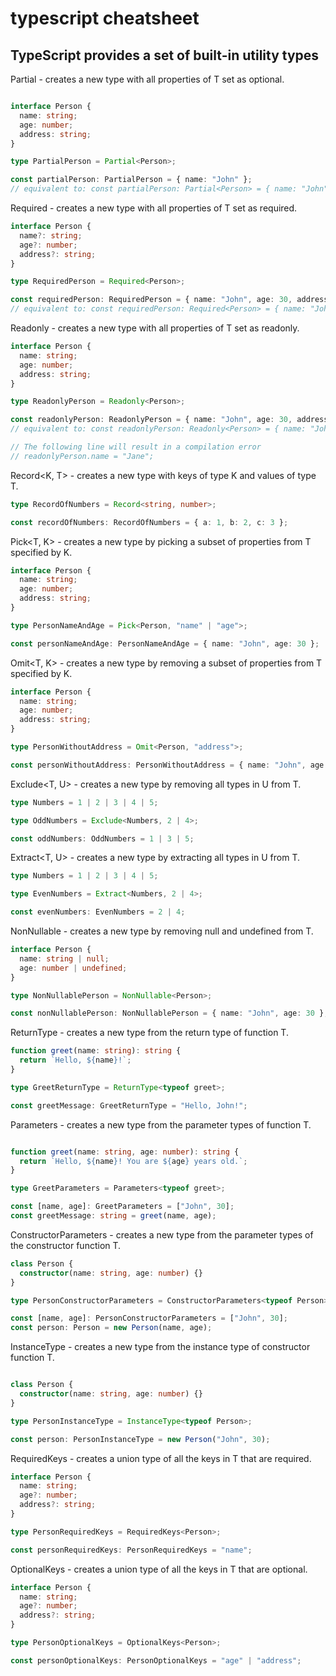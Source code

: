 # typescript cheatsheet

## TypeScript provides a set of built-in utility types 

Partial<T> - creates a new type with all properties of T set as optional.

```ts

interface Person {
  name: string;
  age: number;
  address: string;
}

type PartialPerson = Partial<Person>;

const partialPerson: PartialPerson = { name: "John" };
// equivalent to: const partialPerson: Partial<Person> = { name: "John" };

```

Required<T> - creates a new type with all properties of T set as required.

```ts
interface Person {
  name?: string;
  age?: number;
  address?: string;
}

type RequiredPerson = Required<Person>;

const requiredPerson: RequiredPerson = { name: "John", age: 30, address: "123 Main St" };
// equivalent to: const requiredPerson: Required<Person> = { name: "John", age: 30, address: "123 Main St" };

```

Readonly<T> - creates a new type with all properties of T set as readonly.

```ts
interface Person {
  name: string;
  age: number;
  address: string;
}

type ReadonlyPerson = Readonly<Person>;

const readonlyPerson: ReadonlyPerson = { name: "John", age: 30, address: "123 Main St" };
// equivalent to: const readonlyPerson: Readonly<Person> = { name: "John", age: 30, address: "123 Main St" };

// The following line will result in a compilation error
// readonlyPerson.name = "Jane";
```

Record<K, T> - creates a new type with keys of type K and values of type T.

```ts
type RecordOfNumbers = Record<string, number>;

const recordOfNumbers: RecordOfNumbers = { a: 1, b: 2, c: 3 };
```

Pick<T, K> - creates a new type by picking a subset of properties from T specified by K.

```ts
interface Person {
  name: string;
  age: number;
  address: string;
}

type PersonNameAndAge = Pick<Person, "name" | "age">;

const personNameAndAge: PersonNameAndAge = { name: "John", age: 30 };
```

Omit<T, K> - creates a new type by removing a subset of properties from T specified by K.

```ts
interface Person {
  name: string;
  age: number;
  address: string;
}

type PersonWithoutAddress = Omit<Person, "address">;

const personWithoutAddress: PersonWithoutAddress = { name: "John", age: 30 };
```

Exclude<T, U> - creates a new type by removing all types in U from T.

```ts
type Numbers = 1 | 2 | 3 | 4 | 5;

type OddNumbers = Exclude<Numbers, 2 | 4>;

const oddNumbers: OddNumbers = 1 | 3 | 5;

```

Extract<T, U> - creates a new type by extracting all types in U from T.

```ts
type Numbers = 1 | 2 | 3 | 4 | 5;

type EvenNumbers = Extract<Numbers, 2 | 4>;

const evenNumbers: EvenNumbers = 2 | 4;

```

NonNullable<T> - creates a new type by removing null and undefined from T.

```ts
interface Person {
  name: string | null;
  age: number | undefined;
}

type NonNullablePerson = NonNullable<Person>;

const nonNullablePerson: NonNullablePerson = { name: "John", age: 30 };

```

ReturnType<T> - creates a new type from the return type of function T.

```ts
function greet(name: string): string {
  return `Hello, ${name}!`;
}

type GreetReturnType = ReturnType<typeof greet>;

const greetMessage: GreetReturnType = "Hello, John!";

```

Parameters<T> - creates a new type from the parameter types of function T.

```ts

function greet(name: string, age: number): string {
  return `Hello, ${name}! You are ${age} years old.`;
}

type GreetParameters = Parameters<typeof greet>;

const [name, age]: GreetParameters = ["John", 30];
const greetMessage: string = greet(name, age);

```

ConstructorParameters<T> - creates a new type from the parameter types of the constructor function T.

```ts
class Person {
  constructor(name: string, age: number) {}
}

type PersonConstructorParameters = ConstructorParameters<typeof Person>;

const [name, age]: PersonConstructorParameters = ["John", 30];
const person: Person = new Person(name, age);

```

InstanceType<T> - creates a new type from the instance type of constructor function T.

```ts

class Person {
  constructor(name: string, age: number) {}
}

type PersonInstanceType = InstanceType<typeof Person>;

const person: PersonInstanceType = new Person("John", 30);

```

RequiredKeys<T> - creates a union type of all the keys in T that are required.

```ts
interface Person {
  name: string;
  age?: number;
  address?: string;
}

type PersonRequiredKeys = RequiredKeys<Person>;

const personRequiredKeys: PersonRequiredKeys = "name";

```

OptionalKeys<T> - creates a union type of all the keys in T that are optional.

```ts
interface Person {
  name: string;
  age?: number;
  address?: string;
}

type PersonOptionalKeys = OptionalKeys<Person>;

const personOptionalKeys: PersonOptionalKeys = "age" | "address";

```